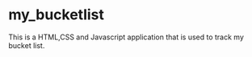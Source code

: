 # my_bucketlist
This is a HTML,CSS and Javascript application that is used to track my bucket list.
